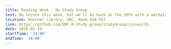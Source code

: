 ```yaml
---
title: Reading Week - No Study Group
text: No lesson this week, but we'll be back on the 26th with a workalong!
location: Koerner Library, UBC, Room 548-552
link: https://github.com/UBC-R-Study-group/studyGroup/issues/91
date: 2020-02-19
startTime: '13:00'
endTime: '14:00'
---
```

